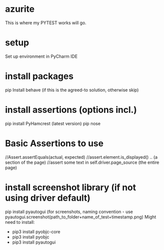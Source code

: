 # azurite
This is where my PYTEST works will go.

# setup
Set up environment in PyCharm IDE

# install packages
pip Install behave (if this is the agreed-to solution, otherwise skip)

# install assertions (options incl.)
pip install PyHamcrest (latest version)
pip nose

# Basic Assertions to use
//Assert.assertEquals(actual, expected)
//assert.element.is_displayed() .. (a section of the page)
//assert some text in self.driver.page_source (the entire page)

# install screenshot library (if not using driver default)
pip install pyautogui (for screenshots, naming convention - use pyautogui.screenshot(path_to_folder+name_of_test+timestamp.png)
Might need to install:
* pip3 install pyobjc-core
* pip3 install pyobjc
* pip3 install pyautogui
